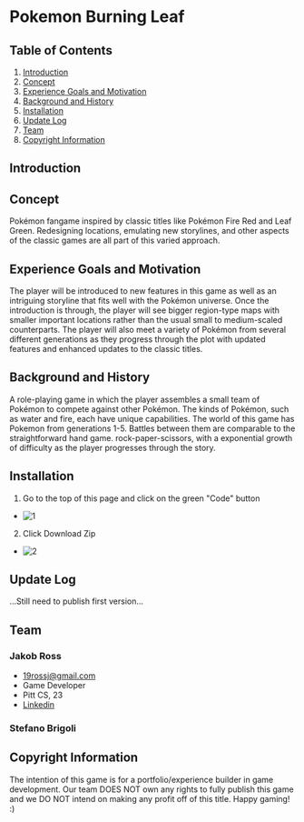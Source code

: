 # Pokemon Burning Leaf
## Table of Contents
1. [Introduction](#introduction)
2. [Concept](#concept)
3. [Experience Goals and Motivation](#experience-goals-and-motivation)
4. [Background and History](#background-and-history)
5. [Installation](#installation)
6. [Update Log](#update-log)
7. [Team](#team)
8. [Copyright Information](#copyright-information)
## Introduction

## Concept
Pokémon fangame inspired by classic titles like Pokémon Fire Red and Leaf Green. Redesigning locations, emulating new storylines, and other aspects of the classic games are all part of this varied approach.
## Experience Goals and Motivation
The player will be introduced to new features in this game as well as an intriguing storyline that fits well with the Pokémon universe. Once the introduction is through, the player will see bigger region-type maps with smaller important locations rather than the usual small to medium-scaled counterparts. The player will also meet a variety of Pokémon from several different generations as they progress through the plot with updated features and enhanced updates to the classic titles.
## Background and History
A role-playing game in which the player assembles a small team of Pokémon to compete against other Pokémon. The kinds of Pokémon, such as water and fire, each have unique capabilities. The world of this game has Pokemon from generations 1-5. Battles between them are comparable to the straightforward hand game. rock-paper-scissors, with a exponential growth of difficulty as the player progresses through the story.
## Installation
1. Go to the top of this page and click on the green "Code" button
* ![1](https://user-images.githubusercontent.com/91906368/225101651-25a36ea5-541d-4750-9935-a006390e30cd.png)
2. Click Download Zip
* ![2](https://user-images.githubusercontent.com/91906368/225102161-723d4e82-13c4-4f59-96b5-368003f36385.png)
## Update Log
...Still need to publish first version...
## Team
### Jakob Ross
* 19rossj@gmail.com
* Game Developer
* Pitt CS, 23
* [Linkedin](https://www.linkedin.com/in/jakob-ross/)
### Stefano Brigoli
## Copyright Information
The intention of this game is for a portfolio/experience builder in game development. Our team DOES NOT own any rights to fully publish this game and we DO NOT intend on making any profit off of this title. Happy gaming! :)
